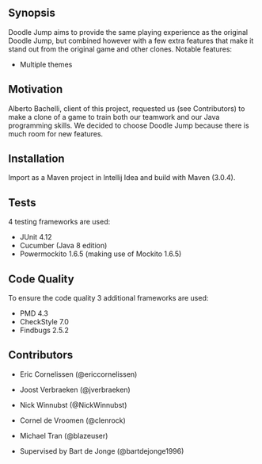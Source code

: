 ## Synopsis

Doodle Jump aims to provide the same playing experience as the original Doodle Jump, but combined however with a few extra features that make it stand out from the original game and other clones.
Notable features:
- Multiple themes

## Motivation

Alberto Bachelli, client of this project, requested us (see Contributors) to make a clone of a game to train both our teamwork and our Java programming skills. We decided to choose Doodle Jump because there is much room for new features.

## Installation

Import as a Maven project in Intellij Idea and build with Maven (3.0.4).

## Tests

4 testing frameworks are used:
- JUnit 4.12
- Cucumber (Java 8 edition)
- Powermockito 1.6.5 (making use of Mockito 1.6.5)

## Code Quality

To ensure the code quality 3 additional frameworks are used:
- PMD 4.3
- CheckStyle 7.0
- Findbugs 2.5.2

## Contributors

- Eric Cornelissen (@ericcornelissen)
- Joost Verbraeken (@jverbraeken)
- Nick Winnubst (@NickWinnubst)
- Cornel de Vroomen (@clenrock)
- Michael Tran (@blazeuser)

- Supervised by Bart de Jonge (@bartdejonge1996)
